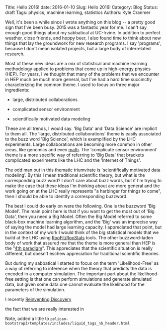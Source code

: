 Title:  Hello 2016!
date: 2016-01-10
Slug: Hello 2016!
Category: Blog
Status: draft
Tags:  physics, machine learning, statistics
Authors: Kyle Cranmer

Well, it's been a while since I wrote anything on this blog -- a pretty
good sign that I've been busy. 2015 was a fantastic year for me.
I can't say enough good things about my sabbatical at UC-Irvine.
In addition to perfect weather, close friends, and hoppy beer, I also found time to think
about new things that lay the groundwork for new research programs.
I say 'programs', because I don't mean isolated projects, but a 
large body of interrelated research.

Most of these new ideas are a mix of statistical and machine learning
methodology applied to problems that come up in high-energy physics (HEP).
For years, I've thought that many of the problems that we encounter in 
HEP much be much more general, but I've had a hard time 
succinctly characterizing the common theme. 
I used to focus on three major ingredients:

   * large, distributed collaborations

   * complicated sensor environment

   * scientifically motivated data modeling


These are all trends, I would say. 'Big Data' and 'Data Science' are implicit to them all. 
The 'large, distributed collaborations' theme is easily 
associated to the buzz word 'Big Science', which is exemplified by the LHC experiments.
Large collaborations are becoming more common in other areas, like genomics and even 
[math](http://polymathprojects.org).  The 'complicate sensor environment' theme 
is a more specific way of referring to 'Big Data' that brackets 
complicated experiments like the LHC and the 'Internet of Things'.

The odd man out in this thematic triumvirate is `scientifically motivated data modeling'.
By this I mean traditional scientific theory, but what is the corresponding buzz word?
I don't care about buzz words, but if I'm trying to make the case that these ideas
I'm thinking about are more general and the work going on at the LHC really represents
"a harbinger for things to come", then I should be able to identify a corresponding buzzword. 

The best I could do early on were the following. One is the buzzword 'Big Model'.
The main point here is that if you want to get the most out of 'Big Data', then
you need a Big Model. Often the Big Model referred to some black-box machine learning
algorithm, and the 'Big' was an imprecise way of saying the model had large 
learning capacity.  I appreciated that point, but in the context of my work I would
think of the big statistical models that we build at the LHC using 
[RooFit/RooStats](http://localhost:8000/2014/03/roofit-statistical-modeling-language-in-ipython-notebook/) tools. 
The other buzzword-laden body of work that assured me that the theme is 
more general than HEP is the "[4th paradigm](http://research.microsoft.com/en-us/collaboration/fourthparadigm/)".
This appreciates that the scientific situation is really different, but doesn't eschew 
appreciation for traditional scientific theories. 

But during my sabbatical I started to focus on the term 'Likelihood-Free' as a way of referring
to inference when the theory that predicts the data is encoded in a computer simulation.
The important part about the likelihood-free setting is that one can perform simulations 
and generate simulated data, but given some data one cannot evaluate the likelihood for the
parameters of the simulation. 


I recently [Reinventing Discovery](http://press.princeton.edu/titles/9517.html)


   the fact that we are really 
interested in 


Note, added a little to `pelican-bootstrap3/templates/includes/liquid_tags_nb_header.html`

<!--

{% thebe really-interactive-posts.ipynb %}

{% notebook NetworkxD3example.ipynb %}

<iframe width="400" height="400" src="http://127.0.0.1:8000/Net.html" frameborder="0"  allowfullscreen ></iframe>
-->
